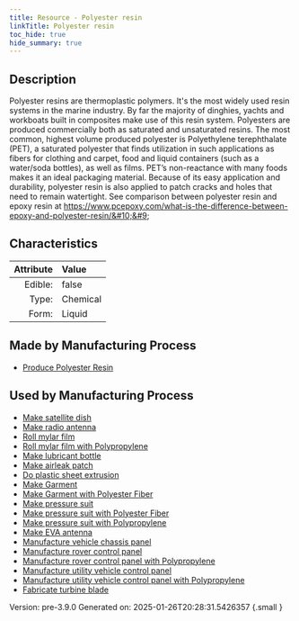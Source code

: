 ```yaml
---
title: Resource - Polyester resin
linkTitle: Polyester resin
toc_hide: true
hide_summary: true
---
```


## Description
&#10;&#9;&#9;Polyester resins are thermoplastic polymers. It&#39;s the most widely used resin systems in the marine industry. &#10;&#9; By far the majority of dinghies, yachts and workboats built in composites make use of this &#10;&#9; resin system. Polyesters are produced commercially both as saturated and unsaturated resins. &#10;&#9; The most common, highest volume produced polyester is Polyethylene terephthalate (PET), a &#10;&#9; saturated polyester that finds utilization in such applications as fibers for clothing and &#10;&#9; carpet, food and liquid containers (such as a water/soda bottles), as well as films. &#10;&#9; PET’s non-reactance with many foods makes it an ideal packaging material. Because &#10;&#9; of its easy application and durability, polyester resin is also applied to patch cracks &#10;&#9; and holes that need to remain watertight. See comparison between polyester resin and &#10;&#9; epoxy resin at https://www.pcepoxy.com/what-is-the-difference-between-epoxy-and-polyester-resin/&#10;&#9;

## Characteristics

| Attribute      | Value |
|--------:|:------|
|Edible:|false|
|Type:|Chemical|
|Form:|Liquid|
 
## Made by Manufacturing Process

- [Produce Polyester Resin](/docs/definitions/process/produce-polyester-resin)

## Used by Manufacturing Process

- [Make satellite dish](/docs/definitions/process/make-satellite-dish)
- [Make radio antenna](/docs/definitions/process/make-radio-antenna)
- [Roll mylar film](/docs/definitions/process/roll-mylar-film)
- [Roll mylar film with Polypropylene](/docs/definitions/process/roll-mylar-film-with-polypropylene)
- [Make lubricant bottle](/docs/definitions/process/make-lubricant-bottle)
- [Make airleak patch](/docs/definitions/process/make-airleak-patch)
- [Do plastic sheet extrusion](/docs/definitions/process/do-plastic-sheet-extrusion)
- [Make Garment](/docs/definitions/process/make-garment)
- [Make Garment with Polyester Fiber](/docs/definitions/process/make-garment-with-polyester-fiber)
- [Make pressure suit](/docs/definitions/process/make-pressure-suit)
- [Make pressure suit with Polyester Fiber](/docs/definitions/process/make-pressure-suit-with-polyester-fiber)
- [Make pressure suit with Polypropylene](/docs/definitions/process/make-pressure-suit-with-polypropylene)
- [Make EVA antenna](/docs/definitions/process/make-eva-antenna)
- [Manufacture vehicle chassis panel](/docs/definitions/process/manufacture-vehicle-chassis-panel)
- [Manufacture rover control panel](/docs/definitions/process/manufacture-rover-control-panel)
- [Manufacture rover control panel with Polypropylene](/docs/definitions/process/manufacture-rover-control-panel-with-polypropylene)
- [Manufacture utility vehicle control panel](/docs/definitions/process/manufacture-utility-vehicle-control-panel)
- [Manufacture utility vehicle control panel with Polypropylene](/docs/definitions/process/manufacture-utility-vehicle-control-panel-with-polypropylene)
- [Fabricate turbine blade](/docs/definitions/process/fabricate-turbine-blade)


    

Version: pre-3.9.0 Generated on: 2025-01-26T20:28:31.5426357
{.small }
